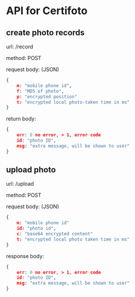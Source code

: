 API for Certifoto
=================

## create photo records

url: /record

method: POST

request body: (JSON)

````json
{
	m: "mobile phone id",
	f: "MD5 of photo",
	p: "encrypted position"
	t: "encrypted local photo-taken time in ms"
}
````

return body:
````json
{
	err: 0 no error, > 1, error code
	id: "photo ID",
	msg: "extra message, will be shown to user"
}
````


## upload photo

url: /upload

method: POST

request body: (JSON)
````json
{
	m: "mobile phone id"
	id: "photo id",
	c: "base64 encrypted content"
	t: "encrypted local photo taken time in ms"
}
````

response body: 
````json
{
	err: 0 no error, > 1, error code
	id: "photo ID",
	msg: "extra message, will be shown to user"
}
````



